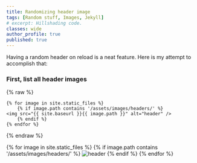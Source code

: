 ```yaml
---
title: Randomizing header image
tags: [Random stuff, Images, Jekyll]
# excerpt: Hillshading code.
classes: wide
author_profile: true
published: true
---
```


Having a random header on reload is a neat feature. Here is my attempt to accomplish that:

### First, list all header images

{% raw %}
```liquid
{% for image in site.static_files %}
    {% if image.path contains '/assets/images/headers/' %}
<img src="{{ site.baseurl }}{{ image.path }}" alt="header" />
    {% endif %}
{% endfor %}
```
{% endraw %}

{% for image in site.static_files %}
    {% if image.path contains '/assets/images/headers/' %}
<img src="{{ site.baseurl }}{{ image.path }}" alt="header" />
    {% endif %}
{% endfor %}